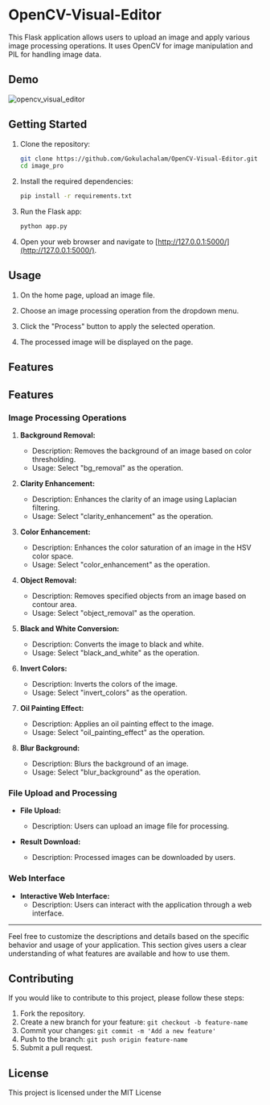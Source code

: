 # OpenCV-Visual-Editor


This Flask application allows users to upload an image and apply various image processing operations. It uses OpenCV for image manipulation and PIL for handling image data.


## Demo 

![opencv_visual_editor](https://github.com/Gokulachalam/OpenCV-Visual-Editor/assets/89055461/7e3b56c8-0bfd-4df8-ab68-44ecd8c14f4a)







## Getting Started

1. Clone the repository:

    ```bash
    git clone https://github.com/Gokulachalam/OpenCV-Visual-Editor.git
    cd image_pro
    ```

2. Install the required dependencies:

    ```bash
    pip install -r requirements.txt
    ```

3. Run the Flask app:

    ```bash
    python app.py
    ```

4. Open your web browser and navigate to [http://127.0.0.1:5000/](http://127.0.0.1:5000/).

## Usage

1. On the home page, upload an image file.

2. Choose an image processing operation from the dropdown menu.

3. Click the "Process" button to apply the selected operation.

4. The processed image will be displayed on the page.

## Features 

## Features

### Image Processing Operations

1. **Background Removal:**
   - Description: Removes the background of an image based on color thresholding.
   - Usage: Select "bg_removal" as the operation.

2. **Clarity Enhancement:**
   - Description: Enhances the clarity of an image using Laplacian filtering.
   - Usage: Select "clarity_enhancement" as the operation.

3. **Color Enhancement:**
   - Description: Enhances the color saturation of an image in the HSV color space.
   - Usage: Select "color_enhancement" as the operation.

4. **Object Removal:**
   - Description: Removes specified objects from an image based on contour area.
   - Usage: Select "object_removal" as the operation.

5. **Black and White Conversion:**
   - Description: Converts the image to black and white.
   - Usage: Select "black_and_white" as the operation.

6. **Invert Colors:**
   - Description: Inverts the colors of the image.
   - Usage: Select "invert_colors" as the operation.

7. **Oil Painting Effect:**
   - Description: Applies an oil painting effect to the image.
   - Usage: Select "oil_painting_effect" as the operation.

8. **Blur Background:**
   - Description: Blurs the background of an image.
   - Usage: Select "blur_background" as the operation.

### File Upload and Processing

- **File Upload:**
  - Description: Users can upload an image file for processing.

- **Result Download:**
  - Description: Processed images can be downloaded by users.

### Web Interface

- **Interactive Web Interface:**
  - Description: Users can interact with the application through a web interface.

---

Feel free to customize the descriptions and details based on the specific behavior and usage of your application. This section gives users a clear understanding of what features are available and how to use them.


## Contributing

If you would like to contribute to this project, please follow these steps:

1. Fork the repository.
2. Create a new branch for your feature: `git checkout -b feature-name`
3. Commit your changes: `git commit -m 'Add a new feature'`
4. Push to the branch: `git push origin feature-name`
5. Submit a pull request.

## License

This project is licensed under the MIT License 
